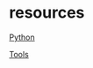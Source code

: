 # resources

[Python](https://github.com/samuelhogg/resources/blob/main/python)  

[Tools](https://github.com/samuelhogg/resources/blob/main/tools)  


